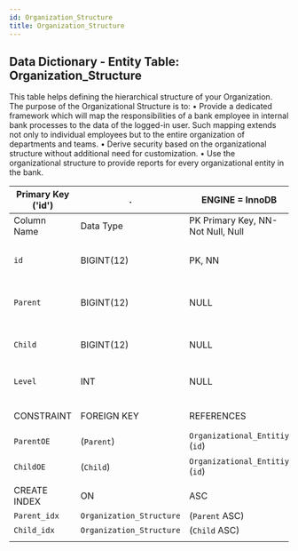 ```yaml
---
id: Organization_Structure
title: Organization_Structure
---
```


## Data Dictionary - Entity Table: Organization_Structure

This table helps defining the hierarchical structure of your Organization.  
The purpose of the Organizational Structure is to:
• Provide a dedicated framework which will map the responsibilities of a bank employee in internal bank processes to the data of the logged-in user. 
Such mapping extends not only to individual employees but to the entire organization of departments and teams.
• Derive security based on the organizational structure without additional need for customization.
• Use the organizational structure to provide reports for every organizational entity in the bank.


| Primary Key ('id')|.|ENGINE = InnoDB|.|.|
|---|---|---|---|---|
|Column Name|Data Type|PK Primary Key, NN-Not Null, Null|Example|Comments|
||
|`id`|BIGINT(12)|PK, NN|1|PrimaryKey-ID, Not Null (auto creates)|
|`Parent`|BIGINT(12)|NULL|1|Parent organizational entity structure|
|`Child`|BIGINT(12)|NULL|4|Child organisational entity|
|`Level`|INT|NULL|2|Level of ogranizational unit|
||
|CONSTRAINT|FOREIGN KEY|REFERENCES|ON DELETE|ON UPDATE|
|`ParentOE`|(`Parent`)|`Organizational_Entitiy` (`id`)| NO ACTION|NO ACTION|
|`ChildOE`|(`Child`)|`Organizational_Entitiy` (`id`)| NO ACTION|NO ACTION|
||
|CREATE INDEX|ON|ASC|VISIBLE|.|
|`Parent_idx`|`Organization_Structure`|(`Parent` ASC) | VISIBLE|.|
|`Child_idx`|`Organization_Structure`|(`Child` ASC) | VISIBLE|.|
||

  


